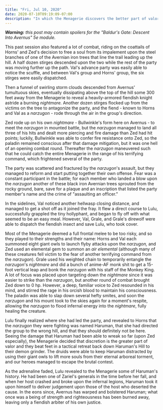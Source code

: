 ```yaml
---
title: "Fri, Jul 10, 2020"
date: 2020-07-10T09:19:09-07:00
description: "In which the Menagerie discovers the better part of valor."
---
```


_**Warning:** this post may contain spoilers for the "Baldur's Gate: Descent Into Avernus" 5e module._

This past session also featured a lot of combat, riding on the coattails of Horns' and Zed's decision to free a soul from its impalement upon the steel branches of one of the Avernian iron trees that line the trail leading up the hill. A half dozen stirges descended upon the two while the rest of the party was moving further up the path. Val's advance party was easily able to notice the scuffle, and between Val's group and Horns' group, the six stirges were easily dispatched.

Then a funnel of swirling storm clouds descended from Avernus' tumultuous skies, eventually dissipating above the top of the hill some 300 feet away from the Menagerie to reveal a heavily-armored fiendish knight astride a burning _nightmare._ Another dozen stirges flocked up from the victims on the tree to antagonize the party, and the fiend - known to Horns and Val as a _narzugon_ - rode through the air in the group's direction.

Zed rode up on his own _nightmare_ - Bullwinkle's form here on Avernus - to meet the _narzugon_ in mounted battle, but the _narzugon_ managed to land all three of his hits and dealt more piercing and fire damage than Zed had hit points; luckily, Bullwinkle was able to confer fire resistance onto Zed, so the paladin remained conscious after that damage mitigation, but it was one hell of an opening combat round. Thereafter the _narzugon_ maneuvered such that he could catch the entire Menagerie in the range of his terrifying command, which frightened several of the party.

The party was scattered and fractured by the _narzugon_'s assault, but they managed to reform and start putting together their own offense. Fear was a constant participant in the battle; for each member who landed a blow upon the _narzugon_ another of these black iron Avernian trees sprouted from the rocky ground, bare, save for a plaque and an inscription that listed the party member's name and the crime of "assaulting an officer."

In the sidelines, Val noticed another hellwasp closing distance, and managed to get a shot off as it joined the fray. It flew a direct course to Lulu, successfully grappled the tiny hollyphant, and began to fly off with what seemed to be an easy meal. However, Val, Grale, and Grale's direwolf were able to dispatch the fiendish insect and save Lulu, who took cover.

Most of the Menagerie deemed a full frontal melee to be too risky, and so they played to their strengths and their name: Horns and Val each summoned eight giant owls to launch flyby attacks upon the _narzugon,_ and Zed used an elemental gem to summon an _air elemental_ (although many of these creatures fell victim to the fear of another terrifying command from the _narzugon_). Grale used his weighted chain to temporarily entangle the _narzugon_'s _nightmare_ and did a bunch of anime-AF monk shit to get a 15-foot vertical leap and bonk the _narzugon_ with his staff of the Monkey King. A lot of focus was placed upon targeting down the _nightmare_ since it was easier to strike than the _narzugon_, but another round of combat brought Zed down to 0 hp. However, a deep, familiar voice to Zed resounded in his mind, and stirred the rage in his orcish blood to maintain his consciousness. The paladin was able to slap down several hefty smites, and soon the _narzugon_ and his mount took to the skies again for a moment's respite, allowing the _narzugon_ to flood infernal energy into the _nightmare_, fully healing the creature.

Lulu finally realized where she had led the party, and revealed to Horns that the _narzugon_ they were fighting was named Haruman, that she had directed the group to the wrong hill, and that they should definitely not be here. Seeing the damage that Haruman had been able to wreak so far (upon Zed especially), the Menagerie decided that discretion is the greater part of valor and they beat feet in a tactical retreat back down Haruman's Hill to their demon grinder. The druids were able to keep Haruman distracted by using their giant owls to lift more souls from their eternal arboreal torment, and our heroes managed to escape the brutal contest.

As the adrenaline faded, Lulu revealed to the Menagerie some of Haruman's history. He had been one of Zariel's generals in the time before her fall, and when her host crashed and broke upon the infernal legions, Haruman took it upon himself to deliver judgement upon those of the host who deserted the cause. In the eons since, Avernus has warped and bolstered Haruman; what once was a being of strength and righteousness has been burned away, leaving only a fiendish arbiter of his own justice.
